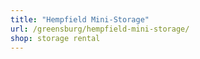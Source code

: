 ```yaml
---
title: "Hempfield Mini-Storage"
url: /greensburg/hempfield-mini-storage/
shop: storage rental
---
```

